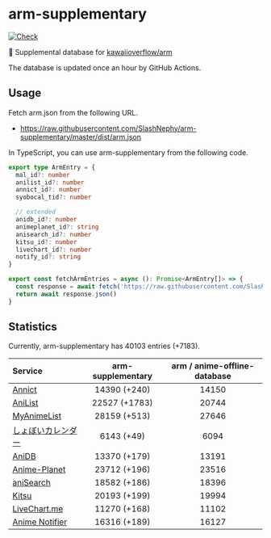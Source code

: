 # arm-supplementary

[![Check](https://github.com/SlashNephy/arm-supplementary/actions/workflows/check-node.yml/badge.svg)](https://github.com/SlashNephy/arm-supplementary/actions/workflows/check-node.yml)

💊 Supplemental database for [kawaiioverflow/arm](https://github.com/kawaiioverflow/arm)

The database is updated once an hour by GitHub Actions.

## Usage

Fetch arm.json from the following URL.

- https://raw.githubusercontent.com/SlashNephy/arm-supplementary/master/dist/arm.json

In TypeScript, you can use arm-supplementary from the following code.

```TypeScript
export type ArmEntry = {
  mal_id?: number
  anilist_id?: number
  annict_id?: number
  syobocal_tid?: number

  // extended
  anidb_id?: number
  animeplanet_id?: string
  anisearch_id?: number
  kitsu_id?: number
  livechart_id?: number
  notify_id?: string
}

export const fetchArmEntries = async (): Promise<ArmEntry[]> => {
  const response = await fetch('https://raw.githubusercontent.com/SlashNephy/arm-supplementary/master/dist/arm.json')
  return await response.json()
}
```

## Statistics

Currently, arm-supplementary has 40103 entries (+7183).

| Service                                     | arm-supplementary | arm / anime-offline-database |
| :------------------------------------------ | :---------------: | :--------------------------: |
| [Annict](https://annict.com)                |   14390 (+240)    |            14150             |
| [AniList](https://anilist.co)               |   22527 (+1783)   |            20744             |
| [MyAnimeList](https://myanimelist.net)      |   28159 (+513)    |            27646             |
| [しょぼいカレンダー](https://cal.syoboi.jp) |    6143 (+49)     |             6094             |
| [AniDB](https://anidb.net)                  |   13370 (+179)    |            13191             |
| [Anime-Planet](https://anime-planet.com)    |   23712 (+196)    |            23516             |
| [aniSearch](https://anisearch.com)          |   18582 (+186)    |            18396             |
| [Kitsu](https://kitsu.io)                   |   20193 (+199)    |            19994             |
| [LiveChart.me](https://livechart.me)        |   11270 (+168)    |            11102             |
| [Anime Notifier](https://notify.moe)        |   16316 (+189)    |            16127             |
